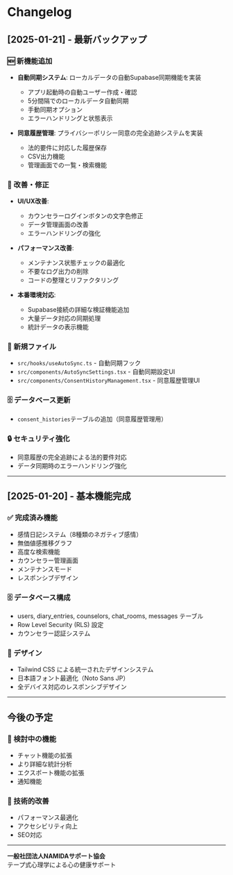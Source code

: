 # Changelog

## [2025-01-21] - 最新バックアップ

### 🆕 新機能追加
- **自動同期システム**: ローカルデータの自動Supabase同期機能を実装
  - アプリ起動時の自動ユーザー作成・確認
  - 5分間隔でのローカルデータ自動同期
  - 手動同期オプション
  - エラーハンドリングと状態表示

- **同意履歴管理**: プライバシーポリシー同意の完全追跡システムを実装
  - 法的要件に対応した履歴保存
  - CSV出力機能
  - 管理画面での一覧・検索機能

### 🔧 改善・修正
- **UI/UX改善**: 
  - カウンセラーログインボタンの文字色修正
  - データ管理画面の改善
  - エラーハンドリングの強化

- **パフォーマンス改善**:
  - メンテナンス状態チェックの最適化
  - 不要なログ出力の削除
  - コードの整理とリファクタリング

- **本番環境対応**:
  - Supabase接続の詳細な検証機能追加
  - 大量データ対応の同期処理
  - 統計データの表示機能

### 📁 新規ファイル
- `src/hooks/useAutoSync.ts` - 自動同期フック
- `src/components/AutoSyncSettings.tsx` - 自動同期設定UI
- `src/components/ConsentHistoryManagement.tsx` - 同意履歴管理UI

### 🗄️ データベース更新
- `consent_histories`テーブルの追加（同意履歴管理用）

### 🔒 セキュリティ強化
- 同意履歴の完全追跡による法的要件対応
- データ同期時のエラーハンドリング強化

---

## [2025-01-20] - 基本機能完成

### ✅ 完成済み機能
- 感情日記システム（8種類のネガティブ感情）
- 無価値感推移グラフ
- 高度な検索機能
- カウンセラー管理画面
- メンテナンスモード
- レスポンシブデザイン

### 🗄️ データベース構成
- users, diary_entries, counselors, chat_rooms, messages テーブル
- Row Level Security (RLS) 設定
- カウンセラー認証システム

### 🎨 デザイン
- Tailwind CSS による統一されたデザインシステム
- 日本語フォント最適化（Noto Sans JP）
- 全デバイス対応のレスポンシブデザイン

---

## 今後の予定

### 🎯 検討中の機能
- チャット機能の拡張
- より詳細な統計分析
- エクスポート機能の拡張
- 通知機能

### 🔧 技術的改善
- パフォーマンス最適化
- アクセシビリティ向上
- SEO対応

---

**一般社団法人NAMIDAサポート協会**  
テープ式心理学による心の健康サポート